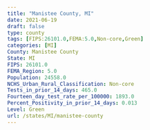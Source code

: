 ```yaml
---
title: "Manistee County, MI"
date: 2021-06-19
draft: false
type: county
tags: [FIPS:26101.0,FEMA:5.0,Non-core,Green]
categories: [MI]
County: Manistee County
State: MI
FIPS: 26101.0
FEMA_Region: 5.0
Population: 24558.0
NCHS_Urban_Rural_Classification: Non-core
Tests_in_prior_14_days: 465.0
Fourteen_day_test_rate_per_100000: 1893.0
Percent_Positivity_in_prior_14_days: 0.013
Level: Green
url: /states/MI/manistee-county
---
```



